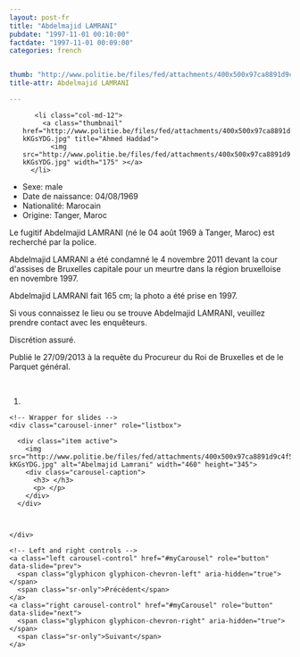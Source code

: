 ```yaml
---
layout: post-fr
title: "Abdelmajid LAMRANI"
pubdate: "1997-11-01 00:10:00"
factdate: "1997-11-01 00:09:00"
categories: french


thumb: "http://www.politie.be/files/fed/attachments/400x500x97ca8891d9c4f50f3df4fc544a19f29d_thumb.jpg.pagespeed.ic.Dz-kKGsYDG.jpg"
title-attr: Abdelmajid LAMRANI 

---
```


<div class="row">

  <div class="col-xs-6 col-md-4">
<ul class="row polaroids">

       <li class="col-md-12">  
         <a class="thumbnail" href="http://www.politie.be/files/fed/attachments/400x500x97ca8891d9c4f50f3df4fc544a19f29d_thumb.jpg.pagespeed.ic.Dz-kKGsYDG.jpg" title="Ahmed Haddad">
           <img src="http://www.politie.be/files/fed/attachments/400x500x97ca8891d9c4f50f3df4fc544a19f29d_thumb.jpg.pagespeed.ic.Dz-kKGsYDG.jpg" width="175" ></a>
      </li>  

  </ul>

  
  </div>
  <div class="col-xs-12 col-md-8">
 
<ul>
<li>Sexe: male</li>
<li>Date de naissance: 04/08/1969</li>
<li>Nationalité: Marocain</li>
<li>Origine: Tanger, Maroc</li>
</ul> 


<p>Le fugitif Abdelmajid LAMRANI (né le 04 août 1969 à Tanger, Maroc) est recherché par la police.</p>
<p>Abdelmajid LAMRANI a été condamné le 4 novembre 2011 devant la cour d'assises de Bruxelles capitale pour un meurtre dans la région bruxelloise en novembre 1997.</p>
<p>Abdelmajid LAMRANI fait 165 cm; la photo a été prise en 1997.</p>
<p>Si vous connaissez le lieu ou se trouve Abdelmajid LAMRANI, veuillez prendre contact avec les enquêteurs. </p> <p>Discrétion assuré.</p>
<p>Publié le 27/09/2013 à la requête du Procureur du Roi de Bruxelles et de le Parquet général.</p>

<!-- SLIDER -->
<div class="container"  class="col-xs-12 col-md-12">
  <br>
  <div id="myCarousel" class="carousel slide" data-ride="carousel">
    <!-- Indicators -->
    <ol class="carousel-indicators">
      <li data-target="#myCarousel" data-slide-to="0" class="active"></li>
    </ol>

    <!-- Wrapper for slides -->
    <div class="carousel-inner" role="listbox">

      <div class="item active">
        <img src="http://www.politie.be/files/fed/attachments/400x500x97ca8891d9c4f50f3df4fc544a19f29d_thumb.jpg.pagespeed.ic.Dz-kKGsYDG.jpg" alt="Abelmajid Lamrani" width="460" height="345">
        <div class="carousel-caption">
          <h3> </h3>
          <p> </p>
        </div>
      </div>


  
    </div>

    <!-- Left and right controls -->
    <a class="left carousel-control" href="#myCarousel" role="button" data-slide="prev">
      <span class="glyphicon glyphicon-chevron-left" aria-hidden="true"></span>
      <span class="sr-only">Précédent</span>
    </a>
    <a class="right carousel-control" href="#myCarousel" role="button" data-slide="next">
      <span class="glyphicon glyphicon-chevron-right" aria-hidden="true"></span>
      <span class="sr-only">Suivant</span>
    </a>
  </div>
</div>

  <link rel="stylesheet" href="http://maxcdn.bootstrapcdn.com/bootstrap/3.3.5/css/bootstrap.min.css">
  <script src="https://ajax.googleapis.com/ajax/libs/jquery/1.11.3/jquery.min.js"></script>
  <script src="http://maxcdn.bootstrapcdn.com/bootstrap/3.3.5/js/bootstrap.min.js"></script>
  <!-- SLIDER -->
  
</div>


</div>

